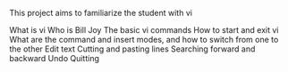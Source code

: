 This project aims to familiarize the student with vi

What is vi
Who is Bill Joy
The basic vi commands
How to start and exit vi
What are the command and insert modes, and how to switch from one to the other
Edit text
Cutting and pasting lines
Searching forward and backward
Undo
Quitting
